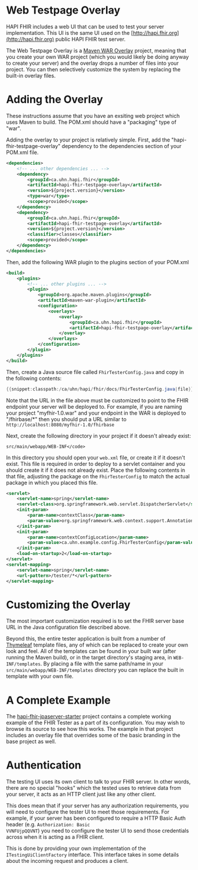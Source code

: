 # Web Testpage Overlay

HAPI FHIR includes a web UI that can be used to test your server implementation. This UI is the same UI used on the [http://hapi.fhir.org](http://hapi.fhir.org) public HAPI FHIR test server.

The Web Testpage Overlay is a [Maven WAR Overlay](http://maven.apache.org/plugins/maven-war-plugin/overlays.html) project,
meaning that you create your own WAR project (which you would likely be doing anyway
to create your server) and the overlay drops a number of files into your project. You can then selectively customize the system by replacing the built-in overlay files.

# Adding the Overlay

These instructions assume that you have an exsiting web project which uses Maven to build. The POM.xml should have a "packaging" type of "war".

Adding the overlay to your project is relatively simple. First, add the "hapi-fhir-testpage-overlay" dependency to the dependencies section of your POM.xml file.

```xml
<dependencies>
    <!-- ... other dependencies ... -->
    <dependency>
        <groupId>ca.uhn.hapi.fhir</groupId>
        <artifactId>hapi-fhir-testpage-overlay</artifactId>
        <version>${project.version}</version>
        <type>war</type>
        <scope>provided</scope>		
    </dependency>
    <dependency>
        <groupId>ca.uhn.hapi.fhir</groupId>
        <artifactId>hapi-fhir-testpage-overlay</artifactId>
        <version>${project.version}</version>
        <classifier>classes</classifier>
        <scope>provided</scope>		
    </dependency>
</dependencies>
```

Then, add the following WAR plugin to the plugins section of your POM.xml

```xml
<build>
    <plugins>
        <!-- ... other plugins ... -->
        <plugin>
            <groupId>org.apache.maven.plugins</groupId>
            <artifactId>maven-war-plugin</artifactId>
            <configuration>
                <overlays>
                    <overlay>
                        <groupId>ca.uhn.hapi.fhir</groupId>
                        <artifactId>hapi-fhir-testpage-overlay</artifactId>
                    </overlay>
                </overlays>
            </configuration>
        </plugin>
    </plugins>
</build>
```

Then, create a Java source file called `FhirTesterConfig.java` and copy in the following contents:

<macro name="snippet">
<param name="file" value="restful-server-example/src/main/java/ca/uhn/example/config/FhirTesterConfig.java" />
</macro>

```java
{{snippet:classpath:/ca/uhn/hapi/fhir/docs/FhirTesterConfig.java|file}}
```

Note that the URL in the file above must be customized to point to the FHIR endpoint your server will be deployed to. For example, if you are naming your project "myfhir-1.0.war" and your endpoint in the WAR is deployed to "/fhirbase/*" then you should put a URL similar to <code>http://localhost:8080/myfhir-1.0/fhirbase</code>

Next, create the following directory in your project if it doesn't already exist:

`src/main/webapp/WEB-INF</code>`

In this directory you should open your `web.xml` file, or create it if it doesn't exist. This file is required in order to deploy to a servlet container and you should create it if it does not already exist. Place the following contents in that file, adjusting the package on the <code>FhirTesterConfig</code> to match the actual package in which you placed this file.

```xml
<servlet>
    <servlet-name>spring</servlet-name>
    <servlet-class>org.springframework.web.servlet.DispatcherServlet</servlet-class>
    <init-param>
        <param-name>contextClass</param-name>
        <param-value>org.springframework.web.context.support.AnnotationConfigWebApplicationContext</param-value>
    </init-param>
    <init-param>
        <param-name>contextConfigLocation</param-name>
        <param-value>ca.uhn.example.config.FhirTesterConfig</param-value>
    </init-param>
    <load-on-startup>2</load-on-startup>
</servlet>
<servlet-mapping>
    <servlet-name>spring</servlet-name>
    <url-pattern>/tester/*</url-pattern>
</servlet-mapping>
```

# Customizing the Overlay

The most important customization required is to set the FHIR server base URL in the Java configuration file described above.

Beyond this, the entire tester application is built from a number of [Thymeleaf](http://thymeleaf.org) template files, any of which can be replaced to create your own look and feel. All of the templates can be found in your built war (after running the Maven build), or in the target directory's staging area, in `WEB-INF/templates`. By placing a file with the same path/name in your `src/main/webapp/WEB-INF/templates` directory you can replace the built in template with your own file.

# A Complete Example

The [hapi-fhir-jpaserver-starter](https://github.com/hapifhir/hapi-fhir-jpaserver-starter) project contains a complete working example of the FHIR Tester as a part of its configuration. You may
wish to browse its source to see how this works. The example in that project includes an overlay file that overrides some of the basic branding in the base project as well.  

# Authentication

The testing UI uses its own client to talk to your FHIR server. In other words, there are no special "hooks" which the tested uses to retrieve data from your server, it acts as an HTTP client just like any other client.

This does mean that if your server has any authorization requirements, you will need to configure the tester UI to meet those requirements. For example, if your server has been configured to require a HTTP Basic Auth header (e.g. <code>Authorization: Basic VVNFUjpQQVNT</code>) you need to configure the tester UI to send those credentials across when it is acting as a FHIR client.

This is done by providing your own implementation of the `ITestingUiClientFactory` interface. This interface takes in some details about the incoming request and produces a client.
